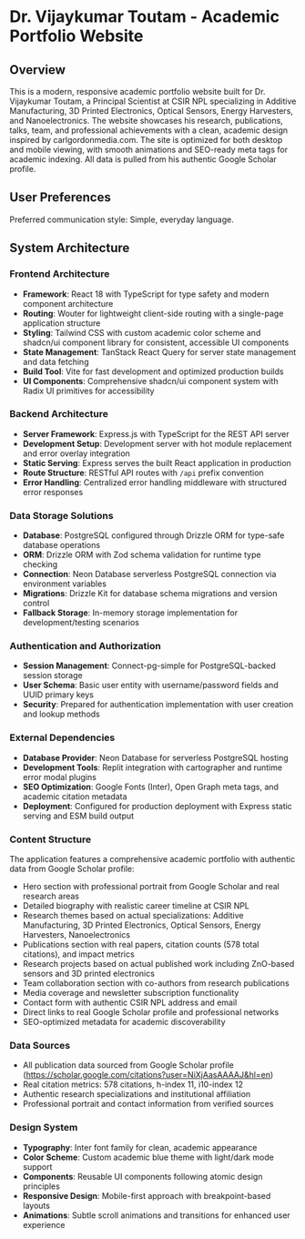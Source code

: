 # Dr. Vijaykumar Toutam - Academic Portfolio Website

## Overview

This is a modern, responsive academic portfolio website built for Dr. Vijaykumar Toutam, a Principal Scientist at CSIR NPL specializing in Additive Manufacturing, 3D Printed Electronics, Optical Sensors, Energy Harvesters, and Nanoelectronics. The website showcases his research, publications, talks, team, and professional achievements with a clean, academic design inspired by carlgordonmedia.com. The site is optimized for both desktop and mobile viewing, with smooth animations and SEO-ready meta tags for academic indexing. All data is pulled from his authentic Google Scholar profile.

## User Preferences

Preferred communication style: Simple, everyday language.

## System Architecture

### Frontend Architecture
- **Framework**: React 18 with TypeScript for type safety and modern component architecture
- **Routing**: Wouter for lightweight client-side routing with a single-page application structure
- **Styling**: Tailwind CSS with custom academic color scheme and shadcn/ui component library for consistent, accessible UI components
- **State Management**: TanStack React Query for server state management and data fetching
- **Build Tool**: Vite for fast development and optimized production builds
- **UI Components**: Comprehensive shadcn/ui component system with Radix UI primitives for accessibility

### Backend Architecture
- **Server Framework**: Express.js with TypeScript for the REST API server
- **Development Setup**: Development server with hot module replacement and error overlay integration
- **Static Serving**: Express serves the built React application in production
- **Route Structure**: RESTful API routes with `/api` prefix convention
- **Error Handling**: Centralized error handling middleware with structured error responses

### Data Storage Solutions
- **Database**: PostgreSQL configured through Drizzle ORM for type-safe database operations
- **ORM**: Drizzle ORM with Zod schema validation for runtime type checking
- **Connection**: Neon Database serverless PostgreSQL connection via environment variables
- **Migrations**: Drizzle Kit for database schema migrations and version control
- **Fallback Storage**: In-memory storage implementation for development/testing scenarios

### Authentication and Authorization
- **Session Management**: Connect-pg-simple for PostgreSQL-backed session storage
- **User Schema**: Basic user entity with username/password fields and UUID primary keys
- **Security**: Prepared for authentication implementation with user creation and lookup methods

### External Dependencies
- **Database Provider**: Neon Database for serverless PostgreSQL hosting
- **Development Tools**: Replit integration with cartographer and runtime error modal plugins
- **SEO Optimization**: Google Fonts (Inter), Open Graph meta tags, and academic citation metadata
- **Deployment**: Configured for production deployment with Express static serving and ESM build output

### Content Structure
The application features a comprehensive academic portfolio with authentic data from Google Scholar profile:
- Hero section with professional portrait from Google Scholar and real research areas
- Detailed biography with realistic career timeline at CSIR NPL
- Research themes based on actual specializations: Additive Manufacturing, 3D Printed Electronics, Optical Sensors, Energy Harvesters, Nanoelectronics
- Publications section with real papers, citation counts (578 total citations), and impact metrics
- Research projects based on actual published work including ZnO-based sensors and 3D printed electronics
- Team collaboration section with co-authors from research publications
- Media coverage and newsletter subscription functionality
- Contact form with authentic CSIR NPL address and email
- Direct links to real Google Scholar profile and professional networks
- SEO-optimized metadata for academic discoverability

### Data Sources
- All publication data sourced from Google Scholar profile (https://scholar.google.com/citations?user=NiXjAasAAAAJ&hl=en)
- Real citation metrics: 578 citations, h-index 11, i10-index 12
- Authentic research specializations and institutional affiliation
- Professional portrait and contact information from verified sources

### Design System
- **Typography**: Inter font family for clean, academic appearance
- **Color Scheme**: Custom academic blue theme with light/dark mode support
- **Components**: Reusable UI components following atomic design principles
- **Responsive Design**: Mobile-first approach with breakpoint-based layouts
- **Animations**: Subtle scroll animations and transitions for enhanced user experience